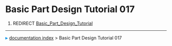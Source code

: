 # Basic Part Design Tutorial 017
1.  REDIRECT [Basic_Part_Design_Tutorial](Basic_Part_Design_Tutorial.md)



---
![](images/Right_arrow.png) [documentation index](../README.md) > Basic Part Design Tutorial 017
